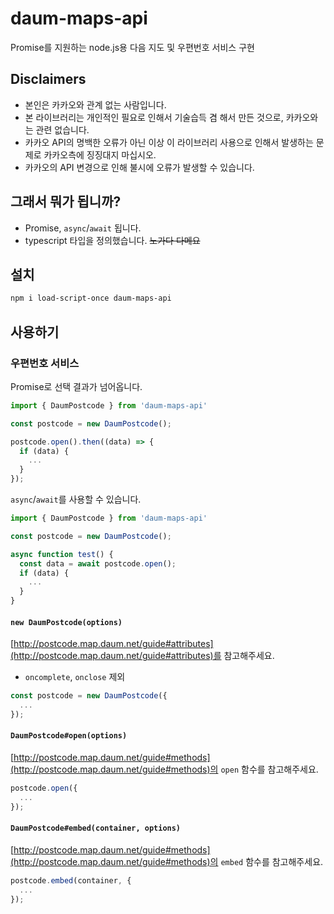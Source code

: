 # daum-maps-api
Promise를 지원하는 node.js용 다음 지도 및 우편번호 서비스 구현

## Disclaimers
 * 본인은 카카오와 관계 없는 사람입니다.
 * 본 라이브러리는 개인적인 필요로 인해서 기술습득 겸 해서 만든 것으로, 카카오와는 관련 없습니다.
 * 카카오 API의 명백한 오류가 아닌 이상 이 라이브러리 사용으로 인해서 발생하는 문제로 카카오측에 징징대지 마십시오.
 * 카카오의 API 변경으로 인해 불시에 오류가 발생할 수 있습니다.

## 그래서 뭐가 됩니까?
 * Promise, `async`/`await` 됩니다.
 * typescript 타입을 정의했습니다. ~~노가다 다메요~~

## 설치
```bash
npm i load-script-once daum-maps-api
```

## 사용하기

### 우편번호 서비스

Promise로 선택 결과가 넘어옵니다.

```typescript
import { DaumPostcode } from 'daum-maps-api'

const postcode = new DaumPostcode();

postcode.open().then((data) => {
  if (data) {
    ...
  }
});
```

`async`/`await`를 사용할 수 있습니다.

```typescript
import { DaumPostcode } from 'daum-maps-api'

const postcode = new DaumPostcode();

async function test() {
  const data = await postcode.open();
  if (data) {
    ...
  }
}
```

#### `new DaumPostcode(options)`

[http://postcode.map.daum.net/guide#attributes](http://postcode.map.daum.net/guide#attributes)를 참고해주세요.

* `oncomplete`, `onclose` 제외

```typescript
const postcode = new DaumPostcode({
  ...
});
```

#### `DaumPostcode#open(options)`

[http://postcode.map.daum.net/guide#methods](http://postcode.map.daum.net/guide#methods)의 `open` 함수를 참고해주세요.

```typescript
postcode.open({
  ...
});
```

#### `DaumPostcode#embed(container, options)`

[http://postcode.map.daum.net/guide#methods](http://postcode.map.daum.net/guide#methods)의 `embed` 함수를 참고해주세요.

```typescript
postcode.embed(container, {
  ...
});
```
